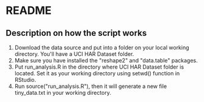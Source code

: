 <!-- R Commander Markdown Template -->
README
=======================



## Description on how the script works
1. Download the data source and put into a folder on your local working directory. You'll have a UCI HAR Dataset folder.
2. Make sure you have installed the "reshape2" and "data.table" packages. 
3. Put run_analysis.R in the directory where UCI HAR Dataset folder is located. Set it as your working directory using setwd() function in RStudio.
4. Run source("run_analysis.R"), then it will generate a new file tiny_data.txt in your working directory.




